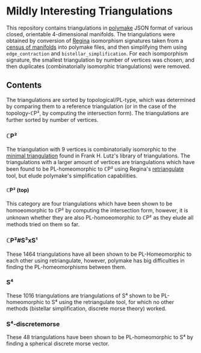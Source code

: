 # Mildly Interesting Triangulations

This repository contains triangulations in [polymake][polymake] JSON
format of various closed, orientable 4-dimensional manifolds. The
triangulations were obtained by conversion of [Regina][regina]
isomorphism signatures taken from a [census of manifolds][lofano] into
polymake files, and then simplifying them using `edge_contraction` and
`bistellar_simplification`. For each isomporphism signature, the
smallest triangulation by number of vertices was chosen, and then
duplicates (combinatorially isomorphic triangulations) were removed. 

## Contents

The triangulations are sorted by topological/PL-type, which was
determined by comparing them to a reference triangulation (or in the
case of the topology-ℂP², by computing the intersection form). The
triangulations are further sorted by number of vertices.

### ℂP²

The triangulation with 9 vertices is combinatorially isomorphic to the
[minimal triangulation][lutz-cp2] found in Frank H. Lutz's library of
triangulations. The triangulations with a larger amount of vertices
are triangulations which have been found to be PL-homeomorphic to ℂP²
using Regina's [retriangulate][retriangulate] tool, but elude
polymake's simplification capabilities. 

#### ℂP² (top)

This category are four triangulations which have been shown to be
homoeomorphic to ℂP² by computing the intersection form, however, it
is unknown whether they are also PL-homoeomorphic to ℂP² as they elude
all methods tried on them so far.

### ℂP²#S³xS¹

These 1464 triangulations have all been shown to be PL-Homeomorphic to
each other using retriangulate, however, polymake has big difficulties
in finding the PL-homeomorphisms between them. 

### S⁴

These 1016 triangulations are triangulations of S⁴ shown to be
PL-homeomorphic to S⁴ using the retriangulate tool, for which no other
methods (bistellar simplification, discrete morse theory) worked.

### S⁴-discretemorse

These 48 triangulations have been shown to be PL-homeomorphic to S⁴ by
finding a spherical discrete morse vector.





[polymake]: https://polymake.org/doku.php/start
[regina]: https://regina-normal.github.io/
[lofano]: https://github.com/davelofa/Census6Pentachora
[lutz-cp2]: https://www3.math.tu-berlin.de/IfM/Nachrufe/Frank_Lutz/stellar/library_of_triangulations/CP2.txt
[retriangulate]: https://regina-normal.github.io/docs/man-retriangulate.html
